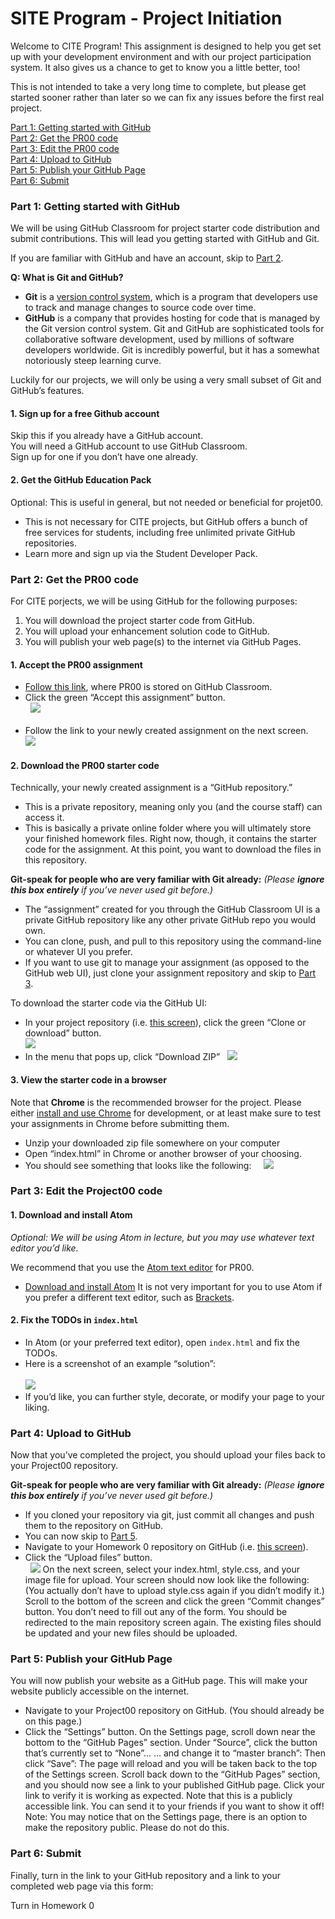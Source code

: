 # SITE Program - Project Initiation
Welcome to CITE Program! This assignment is designed to help you get set up with your development environment and with our project participation system. It also gives us a chance to get to know you a little better, too!

This is not intended to take a very long time to complete, but please get started sooner rather than later so we can fix any issues before the first real project.

[Part 1: Getting started with GitHub](#part-1-getting-started-with-github)  
[Part 2: Get the PR00 code](#part-2-get-the-project00-code)  
[Part 3: Edit the PR00 code](#part-3-edit-the-project00-code)  
[Part 4: Upload to GitHub](#part-4-upload-to-gitHub)  
[Part 5: Publish your GitHub Page](#part-5-publish-your-gitHub-page)  
[Part 6: Submit](#part-6-submit)  

### Part 1: Getting started with GitHub
We will be using GitHub Classroom for project starter code distribution and submit contributions. This will lead you getting started with GitHub and Git.

If you are familiar with GitHub and have an account, skip to [Part 2](#part-2-get-the-project00-code).

**Q: What is Git and GitHub?**
* **Git** is a [version control system](https://www.atlassian.com/git/tutorials/what-is-version-control), which is a program that developers use to track and manage changes to source code over time.
* **GitHub** is a company that provides hosting for code that is managed by the Git version control system.
Git and GitHub are sophisticated tools for collaborative software development, used by millions of software developers worldwide. Git is incredibly powerful, but it has a somewhat notoriously steep learning curve.

Luckily for our projects, we will only be using a very small subset of Git and GitHub’s features.

#### 1. Sign up for a free Github account
Skip this if you already have a GitHub account.  
You will need a GitHub account to use GitHub Classroom.  
Sign up for one if you don’t have one already.  
#### 2. Get the GitHub Education Pack
Optional: This is useful in general, but not needed or beneficial for projet00.

* This is not necessary for CITE projects, but GitHub offers a bunch of free services for students, including free unlimited private GitHub repositories.
* Learn more and sign up via the Student Developer Pack.
### Part 2: Get the PR00 code
For CITE porjects, we will be using GitHub for the following purposes:

1. You will download the project starter code from GitHub.
2. You will upload your enhancement solution code to GitHub.
3. You will publish your web page(s) to the internet via GitHub Pages.
#### 1. Accept the PR00 assignment
* [Follow this link](https://classroom.github.com/a/kbF8Ashc), where PR00 is stored on GitHub Classroom.
* Click the green “Accept this assignment” button.  
&nbsp;
![](accept-assignment.png)  
&nbsp;
* Follow the link to your newly created assignment on the next screen. 
&nbsp;
![](go-to-assignment.png) 
&nbsp;
#### 2. Download the PR00 starter code
Technically, your newly created assignment is a “GitHub repository.”

* This is a private repository, meaning only you (and the course staff) can access it.
* This is basically a private online folder where you will ultimately store your finished homework files. Right now, though, it contains the starter code for the assignment.
At this point, you want to download the files in this repository.

**Git-speak for people who are very familiar with Git already:**
_(Please **ignore this box entirely** if you’ve never used git before.)_
* The “assignment” created for you through the GitHub Classroom UI is a private GitHub repository like any other private GitHub repo you would own.
* You can clone, push, and pull to this repository using the command-line or whatever UI you prefer.
* If you want to use git to manage your assignment (as opposed to the GitHub web UI), just clone your assignment repository and skip to [Part 3](#part-3-edit-the-project00-code).

To download the starter code via the GitHub UI:
&nbsp;
* In your project repository (i.e. [this screen](repository.png)), click the green “Clone or download” button.  
![](download.png)
&nbsp;
* In the menu that pops up, click “Download ZIP” 
&nbsp;
![](download2.png)
&nbsp;
#### 3. View the starter code in a browser
Note that **Chrome** is the recommended browser for the project. Please either [install and use Chrome](https://www.google.com/chrome/) for development, or at least make sure to test your assignments in Chrome before submitting them.

* Unzip your downloaded zip file somewhere on your computer
* Open “index.html” in Chrome or another browser of your choosing.
* You should see something that looks like the following:
&nbsp;
&nbsp;
![](index.png)
&nbsp;
### Part 3: Edit the Project00 code
#### 1. Download and install Atom
_Optional: We will be using Atom in lecture, but you may use whatever text editor you’d like._

We recommend that you use the [Atom text editor](https://atom.io/) for PR00.  

* [Download and install Atom](https://atom.io/)
It is not very important for you to use Atom if you prefer a different text editor, such as [Brackets](http://brackets.io/).

#### 2. Fix the TODOs in ```index.html```
* In Atom (or your preferred text editor), open ```index.html``` and fix the TODOs.
* Here is a screenshot of an example “solution”:  
&nbsp;  
![](index-susie.png)
&nbsp;
* If you’d like, you can further style, decorate, or modify your page to your liking. 
### Part 4: Upload to GitHub
Now that you’ve completed the project, you should upload your files back to your Project00 repository.

**Git-speak for people who are very familiar with Git already:**
_(Please **ignore this box entirely** if you’ve never used git before.)_

* If you cloned your repository via git, just commit all changes and push them to the repository on GitHub.
* You can now skip to [Part 5](#part-5-publish-your-gitHub-page).  
* Navigate to your Homework 0 repository on GitHub (i.e. [this screen](repository.png)).
* Click the “Upload files” button.  
&nbsp;
![](upload.png)
On the next screen, select your index.html, style.css, and your image file for upload. Your screen should now look like the following: 
(You actually don’t have to upload style.css again if you didn’t modify it.)
Scroll to the bottom of the screen and click the green “Commit changes” button. You don’t need to fill out any of the form. 
You should be redirected to the main repository screen again. The existing files should be updated and your new files should be uploaded.
### Part 5: Publish your GitHub Page
You will now publish your website as a GitHub page. This will make your website publicly accessible on the internet.

* Navigate to your Project00 repository on GitHub. (You should already be on this page.)
* Click the “Settings” button. 
On the Settings page, scroll down near the bottom to the “GitHub Pages” section. Under “Source”, click the button that’s currently set to “None”… 
… and change it to “master branch”: 
Then click “Save”: 
The page will reload and you will be taken back to the top of the Settings screen.
Scroll back down to the “GitHub Pages” section, and you should now see a link to your published GitHub page. 
Click your link to verify it is working as expected.
Note that this is a publicly accessible link. You can send it to your friends if you want to show it off!
Note: You may notice that on the Settings page, there is an option to make the repository public. Please do not do this.

### Part 6: Submit
Finally, turn in the link to your GitHub repository and a link to your completed web page via this form:

Turn in Homework 0
